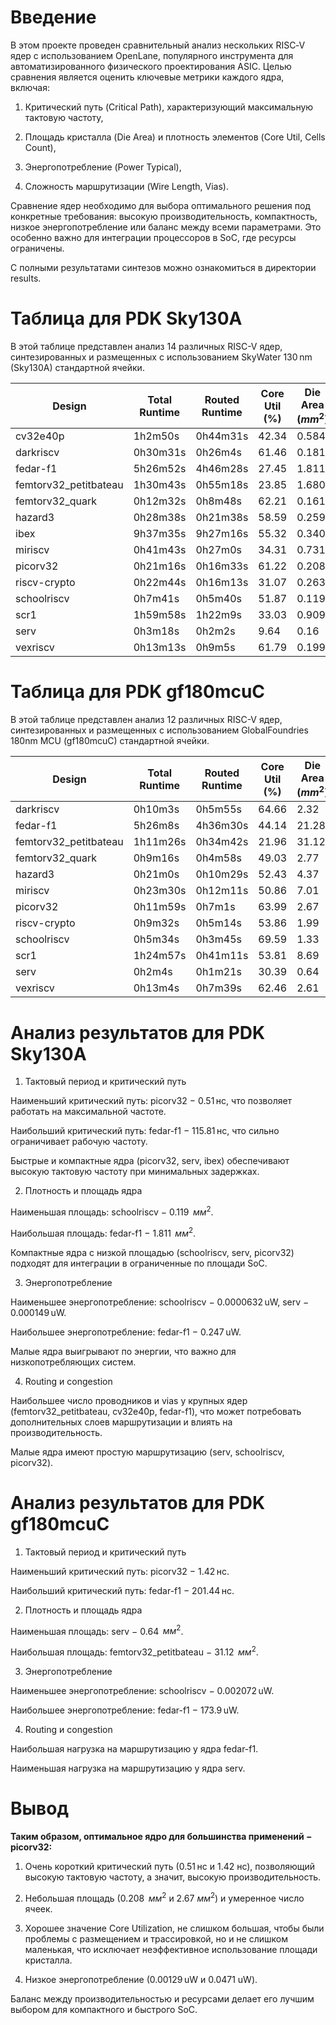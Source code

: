 # Введение

В этом проекте проведен сравнительный анализ нескольких RISC‑V ядер с использованием OpenLane, популярного инструмента для автоматизированного физического проектирования ASIC. Целью сравнения является оценить ключевые метрики каждого ядра, включая:

1) Критический путь (Critical Path), характеризующий максимальную тактовую частоту,

2) Площадь кристалла (Die Area) и плотность элементов (Core Util, Cells Count),

3) Энергопотребление (Power Typical),

4) Сложность маршрутизации (Wire Length, Vias).

Сравнение ядер необходимо для выбора оптимального решения под конкретные требования: высокую производительность, компактность, низкое энергопотребление или баланс между всеми параметрами. Это особенно важно для интеграции процессоров в SoC, где ресурсы ограничены.

С полными результатами синтезов можно ознакомиться в директории results.

# Таблица для PDK Sky130A

В этой таблице представлен анализ 14 различных RISC-V ядер, синтезированных и размещенных с использованием SkyWater 130 nm (Sky130A) стандартной ячейки.

| Design               | Total Runtime | Routed Runtime | Core Util (%) | Die Area $`(mm^2)`$ | Cells Count | Wire Length (um) | Vias | Critical Path (ns) | Power Typical (uW) |
|---------------------|---------------|----------------|---------------|----------------|-------------|-----------------|------|------------------|------------------|
| cv32e40p        | 1h2m50s       | 0h44m31s       | 42.34         | 0.584          | 21301       | 1247091        | 199434 | 2.65             | 0.00224          |
| darkriscv            | 0h30m31s      | 0h26m4s        | 61.46         | 0.181          | 7471       | 339394          | 67472  | 5.81             | 0.00281          |
| fedar-f1             | 5h26m52s      | 4h46m28s       | 27.45         | 1.811          | 54118      | 3048005        | 438939 | 115.81           | 0.247            |
| femtorv32_petitbateau| 1h30m43s      | 0h55m18s       | 23.85         | 1.680          | 33204       | 3383382        | 326538 | 7.37             | 0.0244           |
| femtorv32_quark      | 0h12m32s      | 0h8m48s        | 62.21         | 0.161          | 6351         | 283972          | 56940  | 4.59             | 0.00165          |
| hazard3         | 0h28m38s      | 0h21m38s       | 58.59         | 0.259          | 11160         | 473599          | 96726  | 8.69             | 0.00241          |
| ibex           | 9h37m35s      | 9h27m16s       | 55.32         | 0.340          | 14839       | 807876          | 138186 | 1.60             | 0.00858          |
| miriscv         | 0h41m43s      | 0h27m0s        | 34.31         | 0.731          | 19355       | 1290821        | 172071 | 1.62             | 0.00161          |
| picorv32             | 0h21m16s      | 0h16m33s       | 61.22         | 0.208          | 8680         | 446448          | 80167  | 0.51             | 0.00129          |
| riscv-crypto      | 0h22m44s     | 0h16m13s      | 31.07         | 0.263          | 6932         | 444256          | 62129  | 5.80             | 0.00278          |
| schoolriscv  | 0h7m41s       | 0h5m40s        | 51.87         | 0.119          | 5308         | 156365          | 36211  | 2.52             | 0.0000632        |
| scr1        | 1h59m58s      | 1h22m9s        | 33.03         | 0.909          | 26166       | 1581000        | 233467 | 15.29            | 0.00663          |
| serv             | 0h3m18s       | 0h2m2s         | 9.64          | 0.16           | 856         | 67090           | 7870   | 1.68             | 0.000149         |
| vexriscv             | 0h13m13s      | 0h9m5s         | 61.79         | 0.199          | 8120         | 366402          | 69401  | 1.99             | 0.00121          |

# Таблица для PDK gf180mcuC

В этой таблице представлен анализ 12 различных RISC-V ядер, синтезированных и размещенных с использованием GlobalFoundries 180nm MCU (gf180mcuC) стандартной ячейки.

| Design | Total Runtime | Routed Runtime | Core Util (%) | Die Area $(mm^2)$ | Cells Count | Wire Length (um) | Vias | Critical Path (ns) | Power Typical (uW) |
|--------|---------------|----------------|---------------|-----------------|-------------|-----------------|------|------------------|------------------|
| darkriscv | 0h10m3s | 0h5m55s | 64.66 | 2.32 | 8050 | 781932 | 89585 | 11.1 | 0.0539 |
| fedar-f1 | 5h26m8s | 4h36m30s | 44.14 | 21.28 | 65045 | 6124273 | 591805 | 201.44 | 173.9 |
| femtorv32_petitbateau | 1h11m26s | 0h34m42s | 21.96 | 31.12 | 37438 | 7621747 | 454136 | 15.55 | 1.452 |
| femtorv32_quark | 0h9m16s | 0h4m58s | 49.03 | 2.77 | 7084 | 724954 | 76147 | 8.21 | 0.0511 |
| hazard3 | 0h21m0s | 0h10m29s | 52.43 | 4.37 | 14406 | 1308899 | 152307 | 16.25 | 0.122 |
| miriscv | 0h23m30s | 0h12m11s | 50.86 | 7.01 | 21061 | 2132143 | 217586 | 3.87 | 0.0447 |
| picorv32 | 0h11m59s | 0h7m1s | 63.99 | 2.67 | 9212 | 860573 | 99136 | 1.42 | 0.0471 |
| riscv-crypto | 0h9m32s | 0h5m14s | 53.86 | 1.99 | 6188 | 688371 | 70106 | 12.01 | 0.483|
| schoolriscv | 0h5m34s | 0h3m45s | 69.59 | 1.33 | 5767 | 385396 | 48178 | 4.66 | 0.002072 |
| scr1 | 1h24m57s | 0h41m11s | 53.81 | 8.69 | 28377 | 3140255 | 315074 | 26.36 | 0.0891 |
| serv | 0h2m4s | 0h1m21s | 30.39 | 0.64 | 944 | 80954 | 9377 | 3.5 | 0.00418 |
| vexriscv | 0h13m4s | 0h7m39s | 62.46 | 2.61 | 10566 | 800749 | 106624 | 3.59 | 0.0655 |

# Анализ результатов для PDK Sky130A

1. Тактовый период и критический путь

Наименьший критический путь: picorv32 $-$ 0.51 нс, что позволяет работать на максимальной частоте.

Наибольший критический путь: fedar-f1 $-$ 115.81 нс, что сильно ограничивает рабочую частоту.

Быстрые и компактные ядра (picorv32, serv, ibex) обеспечивают высокую тактовую частоту при минимальных задержках.

2. Плотность и площадь ядра

Наименьшая площадь: schoolriscv $-$ 0.119 $`~мм^2`$.

Наибольшая площадь: fedar-f1 $-$ 1.811 $`~мм^2`$.

Компактные ядра с низкой площадью (schoolriscv, serv, picorv32) подходят для интеграции в ограниченные по площади SoC.

3. Энергопотребление

Наименьшее энергопотребление: schoolriscv $-$ 0.0000632 uW, serv $-$ 0.000149 uW.

Наибольшее энергопотребление: fedar-f1 $-$ 0.247 uW.

Малые ядра выигрывают по энергии, что важно для низкопотребляющих систем.

4. Routing и congestion

Наибольшее число проводников и vias у крупных ядер (femtorv32_petitbateau, cv32e40p, fedar-f1), что может потребовать дополнительных слоев маршрутизации и влиять на производительность.

Малые ядра имеют простую маршрутизацию (serv, schoolriscv, picorv32).

# Анализ результатов для PDK gf180mcuC

1. Тактовый период и критический путь

Наименьший критический путь: picorv32 $-$ 1.42 нс.

Наибольший критический путь: fedar-f1 $-$ 201.44 нс.

2. Плотность и площадь ядра

Наименьшая площадь: serv $-$ 0.64 $`~мм^2`$.

Наибольшая площадь: femtorv32_petitbateau $-$ 31.12 $`~мм^2`$.

3. Энергопотребление

Наименьшее энергопотребление: schoolriscv $-$ 0.002072 uW.

Наибольшее энергопотребление: fedar-f1 $-$ 173.9 uW.

4. Routing и congestion

Наибольшая нагрузка на маршрутизацию у ядра fedar-f1.

Наименьшая нагрузка на маршрутизацию у ядра serv.

# Вывод

**Таким образом, оптимальное ядро для большинства применений $-$ picorv32:**

1) Очень короткий критический путь (0.51 нс и 1.42 нс), позволяющий высокую тактовую частоту, а значит, высокую производительность.

2) Небольшая площадь (0.208 $`~мм^2`$ и 2.67 $`мм^2`$) и умеренное число ячеек.

3) Хорошее значение Core Utilization, не слишком большая, чтобы были проблемы с размещением и трассировкой, но и не слишком маленькая, что исключает неэффективное использование площади кристалла.

4) Низкое энергопотребление (0.00129 uW и 0.0471 uW).

Баланс между производительностью и ресурсами делает его лучшим выбором для компактного и быстрого SoC.



